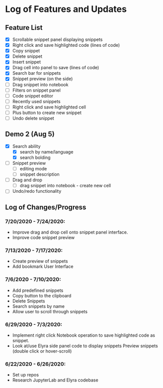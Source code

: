 # Log of Features and Updates

## Feature List

- [x] Scrollable snippet panel displaying snippets
- [x] Right click and save highlighted code (lines of code)
- [x] Copy snippet
- [x] Delete snippet
- [x] Insert snippet
- [x] Drag cell into panel to save (lines of code)
- [x] Search bar for snippets
- [x] Snippet preview (on the side)
- [ ] Drag snippet into notebook
- [ ] Filters on snippet panel
- [ ] Code snippet editor
- [ ] Recently used snippets
- [ ] Right click and save highlighted cell
- [ ] Plus button to create new snippet
- [ ] Undo delete snippet

## Demo 2 (Aug 5)
- [x] Search ability
  - [x] search by name/language
  - [x] search bolding
- [ ] Snippet preview
  - [ ] editing mode
  - [ ] snippet description
- [ ] Drag and drop
  - [ ] drag snippet into notebook - create new cell
- [ ] Undo/redo functionality
  
## Log of Changes/Progress

### 7/20/2020 - 7/24/2020:

- Improve drag and drop cell onto snippet panel interface.
- Improve code snippet preview

### 7/13/2020 - 7/17/2020:

- Create preview of snippets
- Add bookmark User Interface

### 7/6/2020 - 7/10/2020:

- Add predefined snippets
- Copy button to the clipboard
- Delete Snippets
- Search snippets by name
- Allow user to scroll through snippets


### 6/29/2020 - 7/3/2020:

- Implement right click Notebook operation to save highlighted code as snippet.
- Look at/use Elyra side panel code to display snippets
  Preview snippets (double click or hover-scroll)
  
### 6/22/2020 - 6/26/2020:

- Set up repos
- Research JupyterLab and Elyra codebase
